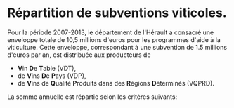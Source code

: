 Répartition de subventions viticoles.
====================================

Pour la période 2007-2013, le département de l'Hérault a consacré une enveloppe totale de 10,5 millions d'euros pour les programmes d'aide à la viticulture. Cette enveloppe, correspondant à une subvention de 1.5 millions d'euros par an, est distribuée aux producteurs de

- **V**in **D**e **T**able (VDT),
-  de **V**ins **D**e **P**ays (VDP),
- de **V**ins de **Q**ualité **P**roduits dans des **R**égions **D**éterminés (VQPRD).

La somme annuelle est répartie selon les critères suivants:
